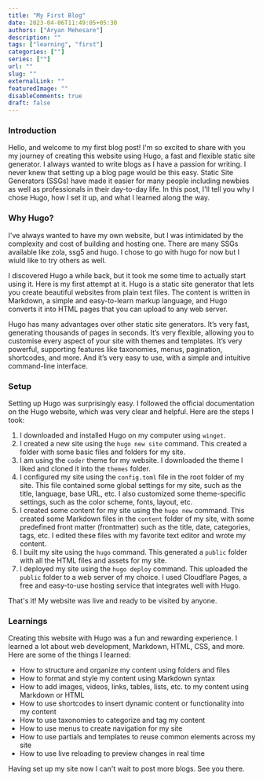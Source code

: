 ```yaml
---
title: "My First Blog"
date: 2023-04-06T11:49:05+05:30
authors: ["Aryan Mehesare"]
description: ""
tags: ["learning", "first"]
categories: [""]
series: [""]
url: ""
slug: ""
externalLink: ""
featuredImage: ""
disableComments: true
draft: false
---
```


### Introduction

Hello, and welcome to my first blog post! I'm so excited to share with you my journey of creating this website using Hugo, a fast and flexible static site generator. I always wanted to write blogs as I have a passion for writing. I never knew that setting up a blog page would be this easy. Static Site Generators (SSGs) have made it easier for many people including newbies as well as professionals in their day-to-day life. In this post, I'll tell you why I chose Hugo, how I set it up, and what I learned along the way.

### Why Hugo?

I've always wanted to have my own website, but I was intimidated by the complexity and cost of building and hosting one. There are many SSGs available like zola, ssg5 and hugo. I chose to go with hugo for now but I wiuld like to try others as well.

I discovered Hugo a while back, but it took me some time to actually start using it. Here is my first attempt at it. Hugo is a static site generator that lets you create beautiful websites from plain text files. The content is written in Markdown, a simple and easy-to-learn markup language, and Hugo converts it into HTML pages that you can upload to any web server.

Hugo has many advantages over other static site generators. It’s very fast, generating thousands of pages in seconds. It’s very flexible, allowing you to customise every aspect of your site with themes and templates. It’s very powerful, supporting features like taxonomies, menus, pagination, shortcodes, and more. And it’s very easy to use, with a simple and intuitive command-line interface.

### Setup

Setting up Hugo was surprisingly easy. I followed the official documentation on the Hugo website, which was very clear and helpful. Here are the steps I took:

1. I downloaded and installed Hugo on my computer using `winget`.
2. I created a new site using the `hugo new site` command. This created a folder with some basic files and folders for my site.
3. I am using the `coder` theme for my website. I downloaded the theme I liked and cloned it into the `themes` folder.
4. I configured my site using the `config.toml` file in the root folder of my site. This file contained some global settings for my site, such as the title, language, base URL, etc. I also customized some theme-specific settings, such as the color scheme, fonts, layout, etc.
5. I created some content for my site using the `hugo new` command. This created some Markdown files in the `content` folder of my site, with some predefined front matter (frontmatter) such as the title, date, categories, tags, etc. I edited these files with my favorite text editor and wrote my content.
6. I built my site using the `hugo` command. This generated a `public` folder with all the HTML files and assets for my site.
7. I deployed my site using the `hugo deploy` command. This uploaded the `public` folder to a web server of my choice. I used Cloudflare Pages, a free and easy-to-use hosting service that integrates well with Hugo.

That's it! My website was live and ready to be visited by anyone.

### Learnings

Creating this website with Hugo was a fun and rewarding experience. I learned a lot about web development, Markdown, HTML, CSS, and more. Here are some of the things I learned:

- How to structure and organize my content using folders and files
- How to format and style my content using Markdown syntax
- How to add images, videos, links, tables, lists, etc. to my content using Markdown or HTML
- How to use shortcodes to insert dynamic content or functionality into my content
- How to use taxonomies to categorize and tag my content
- How to use menus to create navigation for my site
- How to use partials and templates to reuse common elements across my site
- How to use live reloading to preview changes in real time

Having set up my site now I can't wait to post more blogs. See you there.

